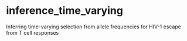 # inference_time_varying
 Inferring time-varying selection from allele frequencies for HIV-1 escape from T cell responses
